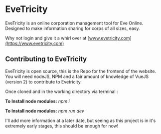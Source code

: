 # EveTricity

EveTricity is an online corporation management tool for Eve Online.
Designed to make information sharing for corps of all sizes, easy.

Why not login and give it a whirl over at [www.evetricity.com](https://www.evetricity.com)


## Contributing to EveTricity

EveTricity is open source, this is the Repo for the frontend of the website.
You will need nodeJS, NPM and a fair amount of knowledge of VueJS (version 2) to contribute to Evetricity.

Once cloned and in the working directory via terminal :

 **To Install node modules:**
	 *npm i* 

 **To Install node modules:**
 *npm run dev*


I'll add more information at a later date, but seeing as this project is in it's extremely early stages, this should be enough for now!